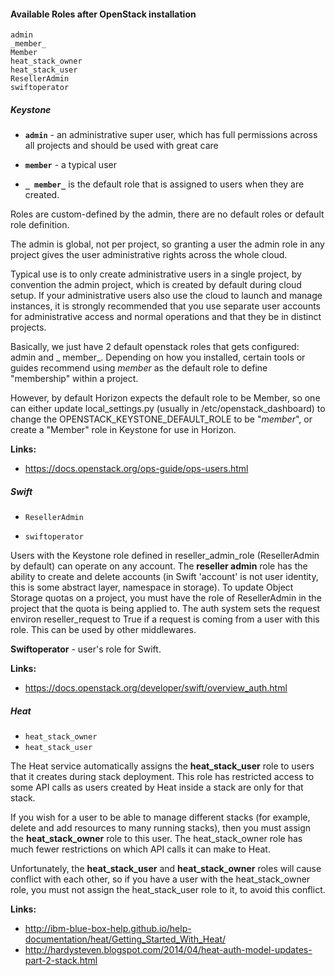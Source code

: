 #### Available Roles after OpenStack installation

```
admin
_member_
Member
heat_stack_owner
heat_stack_user
ResellerAdmin
swiftoperator
```


##### Keystone

- **`admin`** - an administrative super user, which has full permissions across all projects and should be used with great care

- **`member`** - a typical user

- **`_ member_`** is the default role that is assigned to users when they are created.


Roles are custom-defined by the admin, there are no default roles or default role definition.

The admin is global, not per project, so granting a user the admin role in any project gives the user administrative rights across the whole cloud.

Typical use is to only create administrative users in a single project, by convention the admin project, which is created by default during cloud setup. 
If your administrative users also use the cloud to launch and manage instances, it is strongly recommended that you use separate user accounts for 
administrative access and normal operations and that they be in distinct projects.

Basically, we just have 2 default openstack roles that gets configured: admin and _ member_.
Depending on how you installed, certain tools or guides recommend using _member_ as the default role to define "membership" within a project.

However, by default Horizon expects the default role to be Member, so one can either update local_settings.py (usually in /etc/openstack_dashboard) 
to change the OPENSTACK_KEYSTONE_DEFAULT_ROLE to be "_member_", or create a "Member" role in Keystone for use in Horizon.

**Links:** 
- https://docs.openstack.org/ops-guide/ops-users.html


##### Swift

- `ResellerAdmin`

- `swiftoperator`


Users with the Keystone role defined in reseller_admin_role (ResellerAdmin by default) can operate on any account.
The **reseller admin** role has the ability to create and delete accounts (in Swift 'account' is not user identity, this is some abstract layer, namespace in storage).
To update Object Storage quotas on a project, you must have the role of ResellerAdmin in the project that the quota is being applied to.
The auth system sets the request environ reseller_request to True if a request is coming from a user with this role. This can be used by other middlewares.

**Swiftoperator** - user's role for Swift.

**Links:** 
- https://docs.openstack.org/developer/swift/overview_auth.html


##### Heat

- `heat_stack_owner`
- `heat_stack_user`

The Heat service automatically assigns the **heat_stack_user** role to users that it creates during stack deployment. 
This role has restricted access to some API calls as users created by Heat inside a stack are only for that stack.

If you wish for a user to be able to manage different stacks (for example, delete and add resources to many running stacks), 
then you must assign the **heat_stack_owner** role to this user. The heat_stack_owner role has much fewer restrictions 
on which API calls it can make to Heat.

Unfortunately, the **heat_stack_user** and **heat_stack_owner** roles will cause conflict with each other, so if you have a user 
with the heat_stack_owner role, you must not assign the heat_stack_user role to it, to avoid this conflict.


**Links:** 
- http://ibm-blue-box-help.github.io/help-documentation/heat/Getting_Started_With_Heat/
- http://hardysteven.blogspot.com/2014/04/heat-auth-model-updates-part-2-stack.html